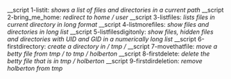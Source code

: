 __script 1-listit: _shows a list of files and directories in a current path_
__script 2-bring_me_home: _redirect to home / user_
__script 3-listfiles: _lists files in current directory in long format_
__script 4-listmorefiles: _show files and directories in long list_
__script 5-listfilesdigitonly: _show files, hidden files and directories with UID and GID in a numerically long list_
__script 6-firstdirectory: _create a directory in / tmp /_
__script 7-movethatfile: _move a betty file from tmp / to tmp / holberton_
__script 8-firstdelete: _delete the betty file that is in tmp / holberton_
__script 9-firstdirdeletion: _remove holberton from tmp_


